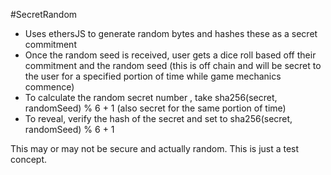 ﻿#SecretRandom

- Uses ethersJS to generate random bytes and hashes these as a secret commitment
- Once the random seed is received, user gets a dice roll based off their commitment and the random seed (this is off chain and will be secret to the user for a specified portion of time while game mechanics commence)
- To calculate the random secret number , take sha256(secret, randomSeed) % 6 + 1 (also secret for the same portion of time)
- To reveal, verify the hash of the secret and set to sha256(secret, randomSeed) % 6 + 1

This may or may not be secure and actually random. This is just a test concept.
